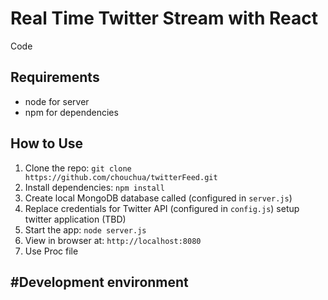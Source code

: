 # Real Time Twitter Stream with React

Code 

## Requirements

- node for server
- npm for dependencies

## How to Use

1. Clone the repo: `git clone https://github.com/chouchua/twitterFeed.git`
2. Install dependencies: `npm install`
3. Create local MongoDB database called (configured in `server.js`)
4. Replace credentials for Twitter API (configured in `config.js`)
    setup twitter application (TBD)
6. Start the app: `node server.js`
7. View in browser at: `http://localhost:8080`
9. Use Proc file

#Development environment
- 